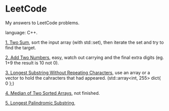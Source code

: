# LeetCode
My answers to LeetCode problems.

language: C++.

[1. Two Sum](https://leetcode.com/problems/two-sum), sort the input array (with std::set), then iterate the set and try to find the target.

[2. Add Two Numbers](https://leetcode.com/problems/add-two-numbers), easy, watch out carrying and the final extra digits (eg. 1+9 the result is 10 not 0).

[3. Longest Substring Without Repeating Characters](https://leetcode.com/problems/longest-substring-without-repeating-characters), use an array or a vector to hold the cahracters that had appeared. (std::array<int, 255> dict{ 0 };)

[4. Median of Two Sorted Arrays](https://leetcode.com/problems/median-of-two-sorted-arrays), not finished.

[5. Longest Palindromic Substring](https://leetcode.com/problems/longest-palindromic-substring), 
